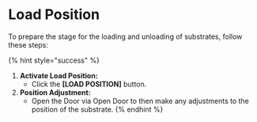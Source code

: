 # Load Position

To prepare the stage for the loading and unloading of substrates, follow these steps:

{% hint style="success" %}
1. **Activate Load Position:**
   * Click the **\[LOAD POSITION]** button.
2. **Position Adjustment:**
   * Open the Door via Open Door to then make any adjustments to the position of the substrate.
{% endhint %}
